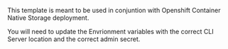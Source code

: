 This template is meant to be used in conjuntion with Openshift Container Native Storage deployment.

You will need to update the Envrionment variables with the correct CLI Server location and the correct admin secret.
